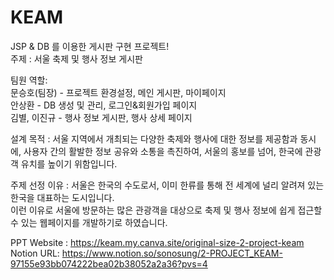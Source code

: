 # KEAM
JSP &amp; DB 를 이용한 게시판 구현 프로젝트!<br/>
주제 : 서울 축제 및 행사 정보 게시판<br/>

팀원 역할:<br/>
문승호(팀장) - 프로젝트 환경설정, 메인 게시판, 마이페이지<br/>
안상환 - DB 생성 및 관리, 로그인&회원가입 페이지<br/>
김별, 이진규 - 행사 정보 게시판, 행사 상세 페이지

설계 목적 : 서울 지역에서 개최되는 다양한 축제와 행사에 대한 정보를 제공함과 동시에, 사용자 간의 활발한 정보 공유와 소통을 촉진하여, 서울의 홍보를 넘어, 한국에 관광객 유치를 높이기 위함입니다. 

주제 선정 이유 : 서울은 한국의 수도로서, 이미 한류를 통해 전 세계에 널리 알려져 있는 한국을 대표하는 도시입니다.<br/>
이런 이유로 서울에 방문하는 많은 관광객을 대상으로 축제 및 행사 정보에 쉽게 접근할 수 있는 웹페이지를 개발하기로 하였습니다.

PPT Website : https://keam.my.canva.site/original-size-2-project-keam<br/>
Notion URL: https://www.notion.so/sonosung/2-PROJECT_KEAM-97155e93bb074222bea02b38052a2a36?pvs=4
